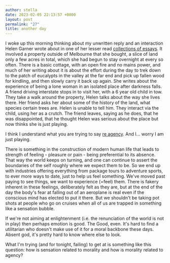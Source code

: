 ```yaml
---
author: stella
date: 2023-02-05 22:13:57 +0000
layout: post
permalink: "27"
title: another day
---
```



I woke up this morning thinking about my unwritten reply and an interaction Helen Garner wrote about in one of her lesser read [collections of essays](https://en.wikipedia.org/wiki/True_Stories:_Selected_Non-Fiction). It involved a property outside of Melbourne that she bought, a slice of land only a few acres in total, which she had begun to stay overnight at every so often. There is a basic cottage, with an open fire and no mains power, and much of her writing about it is about the effort during the day to trek down to the patch of eucalypts in the valley at the far end and pick up fallen wood for kindling, and then slowly carry it back up again. She writes about the experience of being a lone woman in an isolated place after darkness falls. A friend driving interstate stops in to visit her, with a 6 year old child in tow. They take a walk around the property, Helen talks about the way she lives there. Her friend asks her about some of the history of the land, what species certain trees are. Helen is unable to tell him. They interact via the child, using her as a crutch. The friend leaves, saying as he does, that he was disappointed, that he thought Helen was serious about the place but now thinks she is just playing.  

I think I understand what you are trying to say [re agency](https://angst.blog/26). And I... worry I am just playing.  

There is something in the construction of modern human life that leads to strength of feeling - pleasure or pain - being preferential to its absence. That way the world keeps on turning, and one can continue to assert the boundaries of the self roughly where we expect them to be. So we end up with industries offering everything from package tours to adventure sports, to ever more ways to date, just to help us feel something. We've moved past paying to see things, we want to experience (=feel) them. There is fakery inherent in these feelings, deliberately felt as they are, but at the end of the day the body's fear at falling out of an aeroplane is real even if the conscious mind has elected to put it there. But we shouldn't be taking pot shots at people who go on cruises when all of us are trapped in something like a sensation bubble.  

If we're not aiming at enlightenment (i.e. the renunciation of the world is not in play) then perhaps emotion is good. The Good, even. It's hard to find a utilitarian who doesn't make use of it for a moral backbone these days. Absent god, it's pretty hard to know where else to look.  

What I'm trying (and for tonight, failing) to get at is something like this question: how is sensation related to morality and how is morality related to agency?  
  